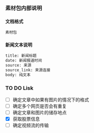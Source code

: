 ### 素材包内部说明
#### 文档格式
```bash
素材包
```
#### 新闻文本说明
```bash
title: 新闻标题
date: 新闻报道时间
source: 来源
source_link: 来源连接
body: 纯文本
```

### TO DO Lisk
- [ ] 确定文章中如果有图片的情况下的格式
- [ ] 确定多个网页是否会有重复
- [ ] 确定文章和图片的储存地点
- [x] 获取股票信息
- [ ] 确定视频流的传输
